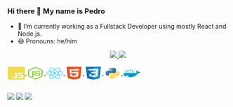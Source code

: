 ### Hi there 👋 My   name is Pedro

- 🔭 I’m currently working as a Fullstack Developer using mostly React and Node.js.
- 😄 Pronouns: he/him

<div align="center">
  <a href="https://github.com/pedrovicentesantos">
  <img height="180em" src="https://github-readme-stats.vercel.app/api?username=pedrovicentesantos&show_icons=true&theme=dracula&include_all_commits=true&count_private=true"/>
  <img height="180em" src="https://github-readme-stats.vercel.app/api/top-langs/?username=pedrovicentesantos&layout=compact&langs_count=5&theme=dracula&exclude_repo=pytorch_challenge"/>
</div>
<div style="display: inline_block"><br>
  <img align="center" alt="JS" height="30" width="40" src="https://raw.githubusercontent.com/devicons/devicon/master/icons/javascript/javascript-plain.svg">
  <img align="center" alt="Node" height="30" width="40" src="https://raw.githubusercontent.com/devicons/devicon/master/icons/nodejs/nodejs-plain.svg">
  <img align="center" alt="React" height="30" width="40" src="https://raw.githubusercontent.com/devicons/devicon/master/icons/react/react-original.svg">
  <img align="center" alt="HTML" height="30" width="40" src="https://raw.githubusercontent.com/devicons/devicon/master/icons/html5/html5-original.svg">
  <img align="center" alt="CSS" height="30" width="40" src="https://raw.githubusercontent.com/devicons/devicon/master/icons/css3/css3-original.svg">
  <img align="center" alt="Python" height="30" width="40" src="https://raw.githubusercontent.com/devicons/devicon/master/icons/python/python-original.svg">
  <img align="center" alt="Docker" height="30" width="40" src="https://raw.githubusercontent.com/devicons/devicon/master/icons/docker/docker-plain.svg">
</div>
  
##
  
<div> 
  <a href = "mailto:pedrovicente@poli.ufrj.br"><img src="https://img.shields.io/badge/-Gmail-%23333?style=for-the-badge&logo=gmail&logoColor=white" target="_blank"></a>
  <a href="https://www.linkedin.com/in/pedro-vicente-santos/" target="_blank"><img src="https://img.shields.io/badge/-LinkedIn-%230077B5?style=for-the-badge&logo=linkedin&logoColor=white" target="_blank"></a> 
  <a href="https://codepen.io/pedrovicentesantos" target="_blank"><img src="https://img.shields.io/badge/-CodePen-black?style=for-the-badge&logo=codepen&logoColor=white" target="_blank"></a> 
</div>

